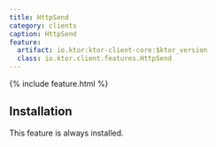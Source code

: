 ```yaml
---
title: HttpSend
category: clients
caption: HttpSend 
feature:
  artifact: io.ktor:ktor-client-core:$ktor_version
  class: io.ktor.client.features.HttpSend
---
```


{% include feature.html %}

## Installation

This feature is always installed.
